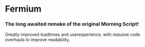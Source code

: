 # Fermium
### The long awaited remake of the original Morning Script!

Greatly improved loadtimes and userexperience, with massive code overhauls to improve readability.
